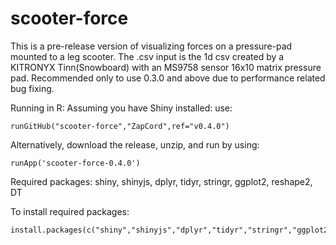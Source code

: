 # scooter-force
This is a pre-release version of visualizing forces on a pressure-pad mounted to a leg scooter.
The .csv input is the 1d csv created by a KITRONYX Tinn(Snowboard) with an MS9758 sensor 16x10 matrix pressure pad.
Recommended only to use 0.3.0 and above due to performance related bug fixing.

Running in R:
Assuming you have Shiny installed:
use: 
```
runGitHub("scooter-force","ZapCord",ref="v0.4.0")
```

Alternatively, download the release, unzip, and run by using: 
```
runApp('scooter-force-0.4.0')
```

Required packages:
shiny, shinyjs, dplyr, tidyr, stringr, ggplot2, reshape2, DT


To install required packages:
```
install.packages(c("shiny","shinyjs","dplyr","tidyr","stringr","ggplot2","reshape2","DT"))
```
